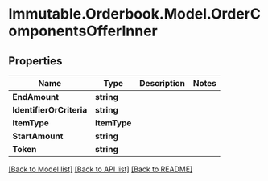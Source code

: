 # Immutable.Orderbook.Model.OrderComponentsOfferInner

## Properties

 Name                     | Type         | Description | Notes 
--------------------------|--------------|-------------|-------
 **EndAmount**            | **string**   |             |
 **IdentifierOrCriteria** | **string**   |             |
 **ItemType**             | **ItemType** |             |
 **StartAmount**          | **string**   |             |
 **Token**                | **string**   |             |

[[Back to Model list]](../README.md#documentation-for-models) [[Back to API list]](../README.md#documentation-for-api-endpoints) [[Back to README]](../README.md)

